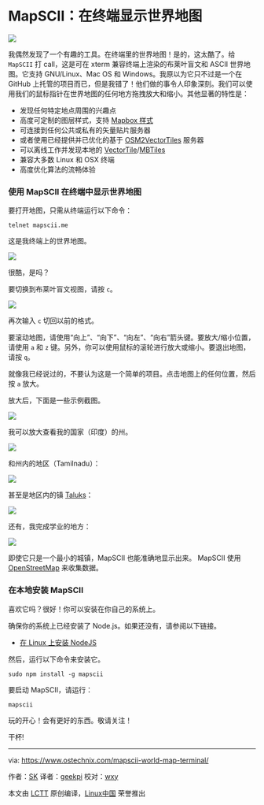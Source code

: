 MapSCII：在终端显示世界地图
======

![](https://www.ostechnix.com/wp-content/uploads/2018/01/MapSCII-8-720x340.png)

我偶然发现了一个有趣的工具。在终端里的世界地图！是的，这太酷了。给 `MapSCII` 打 call，这是可在 xterm 兼容终端上渲染的布莱叶盲文和 ASCII 世界地图。它支持 GNU/Linux、Mac OS 和 Windows。我原以为它只不过是一个在 GitHub 上托管的项目而已，但是我错了！他们做的事令人印象深刻。我们可以使用我们的鼠标指针在世界地图的任何地方拖拽放大和缩小。其他显著的特性是：

  * 发现任何特定地点周围的兴趣点
  * 高度可定制的图层样式，支持 [Mapbox 样式][1]
  * 可连接到任何公共或私有的矢量贴片服务器
  * 或者使用已经提供并已优化的基于 [OSM2VectorTiles][2] 服务器 
  * 可以离线工作并发现本地的 [VectorTile][3]/[MBTiles][4]
  * 兼容大多数 Linux 和 OSX 终端
  * 高度优化算法的流畅体验

### 使用 MapSCII 在终端中显示世界地图

要打开地图，只需从终端运行以下命令：

```
telnet mapscii.me
```

这是我终端上的世界地图。

![][6]

很酷，是吗？

要切换到布莱叶盲文视图，请按 `c`。

![][7]

再次输入 `c` 切回以前的格式。

要滚动地图，请使用“向上”、“向下”、“向左”、“向右”箭头键。要放大/缩小位置，请使用 `a` 和 `z` 键。另外，你可以使用鼠标的滚轮进行放大或缩小。要退出地图，请按 `q`。

就像我已经说过的，不要认为这是一个简单的项目。点击地图上的任何位置，然后按 `a` 放大。

放大后，下面是一些示例截图。

![][8]

我可以放大查看我的国家（印度）的州。

![][9]

和州内的地区（Tamilnadu）：

![][10]

甚至是地区内的镇 [Taluks][11]：

![][12]

还有，我完成学业的地方：

![][13]

即使它只是一个最小的城镇，MapSCII 也能准确地显示出来。 MapSCII 使用  [OpenStreetMap][14] 来收集数据。

### 在本地安装 MapSCII

喜欢它吗？很好！你可以安装在你自己的系统上。

确保你的系统上已经安装了 Node.js。如果还没有，请参阅以下链接。

- [在 Linux 上安装 NodeJS][15]

然后，运行以下命令来安装它。

```
sudo npm install -g mapscii
```

要启动 MapSCII，请运行：

```
mapscii
```

玩的开心！会有更好的东西。敬请关注！

干杯!

--------------------------------------------------------------------------------

via: https://www.ostechnix.com/mapscii-world-map-terminal/

作者：[SK][a]
译者：[geekpi](https://github.com/geekpi)
校对：[wxy](https://github.com/wxy)

本文由 [LCTT](https://github.com/LCTT/TranslateProject) 原创编译，[Linux中国](https://linux.cn/) 荣誉推出

[a]:https://www.ostechnix.com/author/sk/
[1]:https://www.mapbox.com/mapbox-gl-style-spec/
[2]:https://github.com/osm2vectortiles
[3]:https://github.com/mapbox/vector-tile-spec
[4]:https://github.com/mapbox/mbtiles-spec
[5]:data:image/gif;base64,R0lGODlhAQABAIAAAAAAAP///yH5BAEAAAAALAAAAAABAAEAAAIBRAA7
[6]:http://www.ostechnix.com/wp-content/uploads/2018/01/MapSCII-1-2.png 
[7]:http://www.ostechnix.com/wp-content/uploads/2018/01/MapSCII-2.png
[8]:http://www.ostechnix.com/wp-content/uploads/2018/01/MapSCII-3.png
[9]:http://www.ostechnix.com/wp-content/uploads/2018/01/MapSCII-4.png
[10]:http://www.ostechnix.com/wp-content/uploads/2018/01/MapSCII-5.png
[11]:https://en.wikipedia.org/wiki/Tehsils_of_India
[12]:http://www.ostechnix.com/wp-content/uploads/2018/01/MapSCII-6.png
[13]:http://www.ostechnix.com/wp-content/uploads/2018/01/MapSCII-7.png
[14]:https://www.openstreetmap.org/
[15]:https://www.ostechnix.com/install-node-js-linux/
